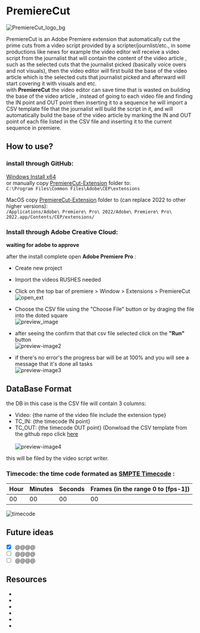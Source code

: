 # PremiereCut
![PremiereCut_logo_bg](https://github.com/Ronvaknins/PremiereCut/assets/48179479/5e456a05-8de6-4b75-96d2-8b5cd444a2d8)




PremiereCut is an Adobe Premiere extension that automatically cut the prime cuts from a video script provided by a scripter/journlist/etc., in some productions like news for example the video editor will receive a video script from the journalist that will contain the content of the video article , such as the selected cuts that the journalist picked (basically voice overs and not visuals), then the video editor will first build the base of the video article which is the selected cuts that journalist picked and afterward will start covering it with visuals and etc.\
with **PremiereCut** the video editor can save time that is wasted on building the base of the video article , instead of going to each video file and finding the IN point and OUT point then inserting it to a sequence he will import a CSV template file that the journalist will build the script in it, and will automatically build the base of the video article by marking the IN and OUT point of each file listed in the CSV file and inserting it to the current sequence in premiere.
## How to use?
### install through GitHub:
[Windows Install x64](https://localhost) \
or manually copy  [PremiereCut-Extension](https://github.com/Ronvaknins/PremiereCut/tree/main/PremiereCut-Extension) folder to: \
`C:\Program Files\Common Files\Adobe\CEP\extensions`

MacOS copy [PremiereCut-Extension](https://github.com/Ronvaknins/PremiereCut/tree/main/PremiereCut-Extension) folder to (can replace 2022 to other higher versions):\
`/Applications/Adobe\ Premiere\ Pro\ 2022/Adobe\ Premiere\ Pro\ 2022.app/Contents/CEP/extensions/` 
### Install through Adobe Creative Cloud:
**waiting for adobe to approve**

after the install complete open **Adobe Premiere Pro** :
- Create new project
- Import the videos RUSHES needed
- Click on the top bar of premiere > Window > Extensions > PremiereCut \
![open_ext](https://github.com/Ronvaknins/PremiereCut/assets/48179479/b5067bd8-8f63-43df-a787-4f36fd2ec7e0)

- Choose the CSV file using the "Choose File" button or by draging the file into the doted square \
![preview_image](https://github.com/Ronvaknins/PremiereCut/assets/48179479/23bc05ce-fe5a-4d13-82bc-fe87ccf47ea5)

- after seeing the confirm that that csv file selected click on the **"Run"** button \
![preview-image2](https://github.com/Ronvaknins/PremiereCut/assets/48179479/3ca59a01-2766-41a4-8274-f4ef543d15c7) 

- if there's no error's the progress bar will be at 100% and you will see a message that it's done all tasks \
![preview-image3](https://github.com/Ronvaknins/PremiereCut/assets/48179479/cea429c8-2a85-4b8a-b4b2-a6f9c246492e)


## DataBase Format
the DB in this case is the CSV file will contain 3 columns: 
- Video: {the name of the video file include the extension type}
- TC_IN: {the timecode IN point}
- TC_OUT: {the timecode OUT point}
(Donwload the CSV template from the github repo click [here](https://github.com/Ronvaknins/PremiereCut/blob/main/VideoScriptTemplate.csv)\
\
![preview-image4](https://github.com/Ronvaknins/PremiereCut/assets/48179479/afd44c28-d900-4233-a35c-dc8a085cb572)


this will be filed by the video script writer.
### Timecode: the time code formated as [SMPTE Timecode](https://en.wikipedia.org/wiki/SMPTE_timecode) :
| Hour  | Minutes | Seconds | Frames (in the range 0 to [fps-1]) |
| ------------- | ------------- | ------------- | ------------- |
| 00  | 00  | 00  | 00  |

![timecode](https://github.com/Ronvaknins/PremiereCut/assets/48179479/136c7a59-57e8-47f4-94de-17f5c98ef1e8)


## Future ideas
- [x] @@@@
- [ ] @@@@
- [ ] @@@@

## Resources
- 
-
-
-
-
-

